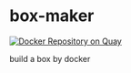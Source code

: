 # box-maker
[![Docker Repository on Quay](https://quay.io/repository/puteulanus/box-maker/status "Docker Repository on Quay")](https://quay.io/repository/puteulanus/box-maker)

build a box by docker
